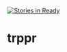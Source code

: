 [![Stories in Ready](https://badge.waffle.io/SeanCox/trppr.png?label=ready&title=Ready)](https://waffle.io/SeanCox/trppr)
# trppr
